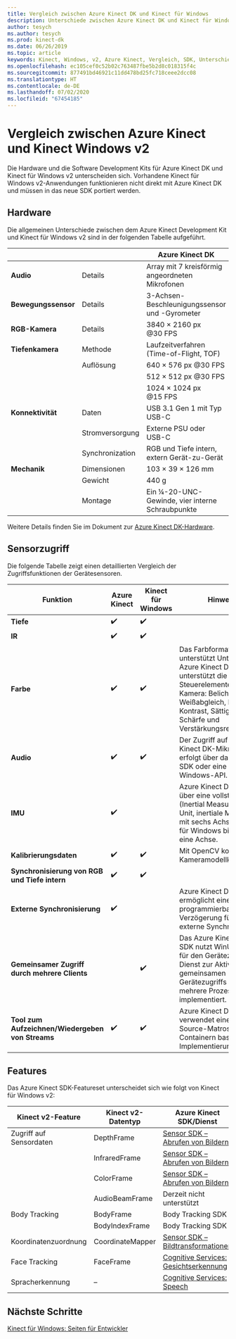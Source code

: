 ```yaml
---
title: Vergleich zwischen Azure Kinect DK und Kinect für Windows
description: Unterschiede zwischen Azure Kinect DK und Kinect für Windows v2 in Bezug auf Hardware und Software
author: tesych
ms.author: tesych
ms.prod: kinect-dk
ms.date: 06/26/2019
ms.topic: article
keywords: Kinect, Windows, v2, Azure Kinect, Vergleich, SDK, Unterschiede, Hardware, Software
ms.openlocfilehash: ec105cef0c52b02c763487fbe5b2d8c018315f4c
ms.sourcegitcommit: 877491bd46921c11dd478bd25fc718ceee2dcc08
ms.translationtype: HT
ms.contentlocale: de-DE
ms.lasthandoff: 07/02/2020
ms.locfileid: "67454185"
---
```

# <a name="azure-kinect-and-kinect-windows-v2-comparison"></a>Vergleich zwischen Azure Kinect und Kinect Windows v2

Die Hardware und die Software Development Kits für Azure Kinect DK und Kinect für Windows v2 unterscheiden sich. Vorhandene Kinect für Windows v2-Anwendungen funktionieren nicht direkt mit Azure Kinect DK und müssen in das neue SDK portiert werden.  

## <a name="hardware"></a>Hardware

Die allgemeinen Unterschiede zwischen dem Azure Kinect Development Kit und Kinect für Windows v2 sind in der folgenden Tabelle aufgeführt.

|    |      | Azure Kinect DK |  Kinect für Windows v2 |
|----------|---------------|--------| ------------|
| **Audio** | Details  | Array mit 7 kreisförmig angeordneten Mikrofonen | Array mit 4 in Reihe angeordneten Mikrofonen |
| **Bewegungssensor** | Details | 3-Achsen-Beschleunigungssensor und -Gyrometer | 3-Achsen-Beschleunigungsmesser |
| **RGB-Kamera**    | Details | 3840 × 2160 px @30 FPS | 1920 × 1080 px @30 FPS |
| **Tiefenkamera**  | Methode   | Laufzeitverfahren (Time-of-Flight, TOF) | Laufzeitverfahren (Time-of-Flight, TOF) |
|                   | Auflösung | 640 × 576 px @30 FPS | 512 × 424 px @30 FPS |
|                   |            | 512 × 512 px @30 FPS |                       |
|                   |            | 1024 × 1024 px @15 FPS |                       |
| **Konnektivität** | Daten | USB 3.1 Gen 1 mit Typ USB-C  | USB 3.1 Gen 1|
|  | Stromversorgung | Externe PSU oder USB-C | Externe PSU |
|  | Synchronization | RGB und Tiefe intern, extern Gerät-zu-Gerät| Nur RGB und Tiefe intern |
| **Mechanik** | Dimensionen | 103 × 39 × 126 mm | 249 × 66 × 67 mm |
|  | Gewicht | 440 g | 970 g |
| | Montage | Ein ¼-20-UNC-Gewinde, vier interne Schraubpunkte | Ein ¼-20-UNC-Gewinde |

Weitere Details finden Sie im Dokument zur [Azure Kinect DK-Hardware](hardware-specification.md).

## <a name="sensor-access"></a>Sensorzugriff

Die folgende Tabelle zeigt einen detaillierten Vergleich der Zugriffsfunktionen der Gerätesensoren.

| **Funktion**| **Azure Kinect** | **Kinect für Windows** | **Hinweise** |
|---------|---------|------------|---------|
| **Tiefe** | ✔️ | ✔️ |    |   |
| **IR** | ✔️ | ✔️ |  |
| **Farbe** | ✔️ | ✔️ | Das Farbformat unterstützt Unterschiede, Azure Kinect DK unterstützt die folgenden Steuerelemente für die Kamera: Belichtung, Weißabgleich, Helligkeit, Kontrast, Sättigung, Schärfe und Verstärkungsregelung. |
| **Audio** | ✔️ | ✔️ | Der Zugriff auf die Azure Kinect DK-Mikrofone erfolgt über das Speech SDK oder eine native Windows-API. |
| **IMU** | ✔️ |  | Azure Kinect DK verfügt über eine vollständige IMU (Inertial Measurement Unit, inertiale Messeinheit) mit sechs Achsen, Kinect für Windows bietet nur eine Achse. |
| **Kalibrierungsdaten** | ✔️ | ✔️ | Mit OpenCV kompatible Kameramodellkalibrierung. |
| **Synchronisierung von RGB und Tiefe intern** | ✔️ | ✔️ |  |
| **Externe Synchronisierung**| ✔️|  | Azure Kinect DK ermöglicht eine programmierbare Verzögerung für die externe Synchronisierung. |
| **Gemeinsamer Zugriff durch mehrere Clients** | | ✔️ | Das Azure Kinect Sensor SDK nutzt WinUSB/libUSB für den Gerätezugriff. Ein Dienst zur Aktivierung des gemeinsamen Gerätezugriffs durch mehrere Prozesse ist nicht implementiert. |
| **Tool zum Aufzeichnen/Wiedergeben von Streams** | ✔️ | ✔️ | Azure Kinect DK verwendet eine auf Open-Source-Matroska-Containern basierende Implementierung. |

## <a name="features"></a>Features

Das Azure Kinect SDK-Featureset unterscheidet sich wie folgt von Kinect für Windows v2:

| **Kinect v2-Feature** | **Kinect v2-Datentyp** | **Azure Kinect SDK/Dienst** |
|--------|--------|------|
| Zugriff auf Sensordaten |DepthFrame| [Sensor SDK – Abrufen von Bildern](retrieve-images.md) 
| |InfraredFrame | [Sensor SDK – Abrufen von Bildern](retrieve-images.md) 
| | ColorFrame | [Sensor SDK – Abrufen von Bildern](retrieve-images.md) | 
| | AudioBeamFrame |Derzeit nicht unterstützt 
| Body Tracking | BodyFrame | Body Tracking SDK |
| | BodyIndexFrame | Body Tracking SDK  |
| Koordinatenzuordnung|CoordinateMapper| [Sensor SDK – Bildtransformationen](use-image-transformation.md) |
|Face Tracking | FaceFrame | [Cognitive Services: Gesichtserkennung](https://azure.microsoft.com/services/cognitive-services/face/)       |
|    Spracherkennung    |    –                      |    [Cognitive Services: Speech](https://azure.microsoft.com/services/cognitive-services/directory/speech/)     |

## <a name="next-steps"></a>Nächste Schritte

[Kinect für Windows: Seiten für Entwickler](https://developer.microsoft.com/windows/kinect)
